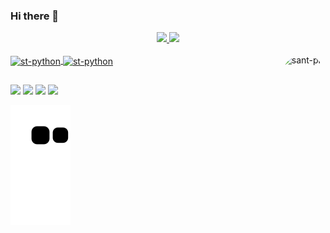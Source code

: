 ### Hi there 👋
<div align="center">
  <a href="https://github.com/santanna37">
  <img height="160em" src="https://github-readme-stats.vercel.app/api?username=santanna37&show_icons=true&theme=codeSTACKr&include_all_commits=true&count_private=true"/>
  <img height="160em" src="https://github-readme-stats.vercel.app/api/top-langs/?username=santanna37&layout=compact&langs_count=7&theme=codeSTACKr"/>
</div>

<div style="display: inline_block"><br>
  <img align="center" alt="st-python" height="70" width="80" src="https://icongr.am/devicon/python-original.svg?size=128&color=currentColor">
  
  <img align="center" alt="st-python" height="100" width="110" src="https://icongr.am/devicon/django-original.svg?size=128&color=currentColor">
  <img align="right" alt="sant-pic" height="250" style="border-radius:100px;" src="https://media.discordapp.net/attachments/1031065713886122035/1031065786288197713/Sharingan_GIF_-_Sharingan_-_Discover__Share_GIFs.gif?width=225&height=400">

##

<div> 
  <a href="santanna.ilha@gmail.com" target="_blank"><img src="https://img.shields.io/badge/Gmail-D14836?style=for-the-badge&logo=gmail&logoColor=white"></a>
  <a href="https://wa.me/qr/KWOJ4LBLHJ5AK1" target="_blank"><img src="https://img.shields.io/badge/WhatsApp-25D366?style=for-the-badge&logo=whatsapp&logoColor=white"></a>
  <a href="https://www.linkedin.com/in/santanna37/" target="_blank"><img src="https://img.shields.io/badge/LinkedIn-0077B5?style=for-the-badge&logo=linkedin&logoColor=white"></a>
  <a href="https://www.instagram.com/santanna37/" target="_blank"><img src="https://img.shields.io/badge/Instagram-E4405F?style=for-the-badge&logo=instagram&logoColor=white"></a>
   
 </div>
 
  ![Snake animation](https://github.com/rafaballerini/rafaballerini/blob/output/github-contribution-grid-snake.svg)
